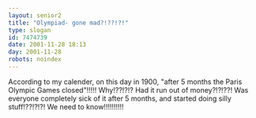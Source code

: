 ```yaml
---
layout: senior2
title: "Olympiad- gone mad?!??!?!"
type: slogan
id: 7474739
date: 2001-11-28 18:13
day: 2001-11-28
robots: noindex
---
```

According to my calender, on this day in 1900, "after 5 months the Paris Olympic Games closed"!!!!! Why!??!?!? Had it run out of money?!?!??! Was everyone completely sick of it after 5 months, and started doing silly stuff!??!?!?! We need to know!!!!!!!!!!
